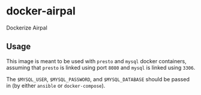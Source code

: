 # docker-airpal
Dockerize Airpal

## Usage

This image is meant to be used with `presto` and `mysql` docker containers, assuming that `presto` is linked using port `8080` and `mysql` is linked using `3306`.

The `$MYSQL_USER`, `$MYSQL_PASSWORD`, and `$MYSQL_DATABASE` should be passed in (by either `ansible` or `docker-compose`).

